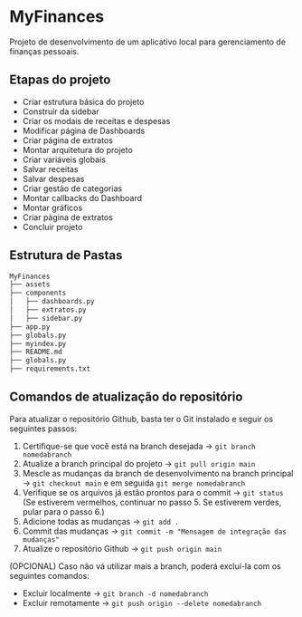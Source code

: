 # MyFinances

Projeto de desenvolvimento de um aplicativo local para gerenciamento de finanças pessoais.

## Etapas do projeto

* Criar estrutura básica do projeto
* Construir da sidebar
* Criar os modais de receitas e despesas
* Modificar página de Dashboards
* Criar página de extratos
* Montar arquitetura do projeto
* Criar variáveis globais
* Salvar receitas
* Salvar despesas
* Criar gestão de categorias
* Montar callbacks do Dashboard
* Montar gráficos
* Criar página de extratos
* Concluir projeto

## Estrutura de Pastas

```txt
MyFinances
├── assets
├── components
│   ├── dashboards.py
│   ├── extratos.py
│   ├── sidebar.py
├── app.py
├── globals.py
├── myindex.py
├── README.md
├── globals.py
├── requirements.txt
```

## Comandos de atualização do repositório

Para atualizar o repositório Github, basta ter o Git instalado e seguir os seguintes passos:

  1. Certifique-se que você está na branch desejada -> `git branch nomedabranch`
  2. Atualize a branch principal do projeto -> `git pull origin main`
  3. Mescle as mudanças da branch de desenvolvimento na branch principal -> `git checkout main` e em seguida `git merge nomedabranch`
  4. Verifique se os arquivos já estão prontos para o commit -> `git status` (Se estiverem vermelhos, continuar no passo 5. Se estiverem verdes, pular para o passo 6.)
  5. Adicione todas as mudanças -> `git add .`
  6. Commit das mudanças -> `git commit -m "Mensagem de integração das mudanças"`
  7. Atualize o repositório Github -> `git push origin main`
  
(OPCIONAL) Caso não vá utilizar mais a branch, poderá excluí-la com os seguintes comandos:
* Excluir localmente -> `git branch -d nomedabranch`
* Excluir remotamente -> `git push origin --delete nomedabranch`
